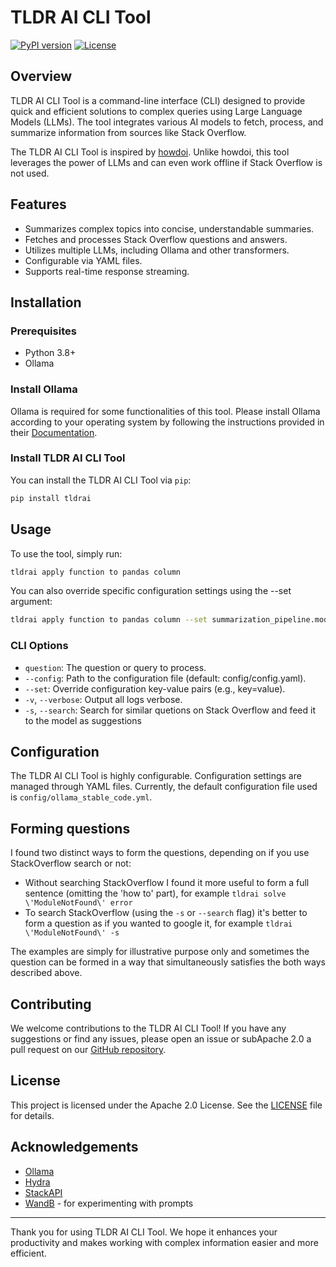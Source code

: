 # TLDR AI CLI Tool

[![PyPI version](https://badge.fury.io/py/tldrai.svg)](https://badge.fury.io/py/tldrai)
[![License](https://img.shields.io/badge/License-Apache%202.0-blue.svg)](https://opensource.org/licenses/Apache-2.0)


## Overview

TLDR AI CLI Tool is a command-line interface (CLI) designed to provide quick and efficient solutions to complex queries using Large Language Models (LLMs). The tool integrates various AI models to fetch, process, and summarize information from sources like Stack Overflow.

The TLDR AI CLI Tool is inspired by [howdoi](https://github.com/gleitz/howdoi). Unlike howdoi, this tool leverages the power of LLMs and can even work offline if Stack Overflow is not used.


## Features

- Summarizes complex topics into concise, understandable summaries.
- Fetches and processes Stack Overflow questions and answers.
- Utilizes multiple LLMs, including Ollama and other transformers.
- Configurable via YAML files.
- Supports real-time response streaming.

## Installation

### Prerequisites

- Python 3.8+
- Ollama

### Install Ollama

Ollama is required for some functionalities of this tool. Please install Ollama according to your operating system by following the instructions provided in their [Documentation](https://github.com/ollama/ollama/blob/main/README.md#ollama).

### Install TLDR AI CLI Tool

You can install the TLDR AI CLI Tool via `pip`:

```bash
pip install tldrai
```

## Usage

To use the tool, simply run:

```bash
tldrai apply function to pandas column
```

You can also override specific configuration settings using the --set argument:

```bash
tldrai apply function to pandas column --set summarization_pipeline.model=stable-code precision=float32 -v
```

### CLI Options

- `question`: The question or query to process.
- `--config`: Path to the configuration file (default: config/config.yaml).
- `--set`: Override configuration key-value pairs (e.g., key=value).
- `-v`, `--verbose`: Output all logs verbose.
- `-s`, `--search`: Search for similar quetions on Stack Overflow and feed it to the model as suggestions

## Configuration

The TLDR AI CLI Tool is highly configurable. Configuration settings are managed through YAML files. Currently, the default configuration file used is `config/ollama_stable_code.yml`.

## Forming questions
I found two distinct ways to form the questions, depending on if you use StackOverflow search or not:
- Without searching StackOverflow I found it more useful to form a full sentence (omitting the 'how to' part), for example `tldrai solve \'ModuleNotFound\' error`
- To search StackOverflow (using the `-s` or `--search` flag) it's better to form a question as if you wanted to google it, for example `tldrai \'ModuleNotFound\' -s`

The examples are simply for illustrative purpose only and sometimes the question can be formed in a way that simultaneously satisfies the both ways described above.
## Contributing

We welcome contributions to the TLDR AI CLI Tool! If you have any suggestions or find any issues, please open an issue or subApache 2.0 a pull request on our [GitHub repository](https://github.com/Orest02/TLDR-AI).

## License

This project is licensed under the Apache 2.0 License. See the [LICENSE](LICENSE) file for details.

## Acknowledgements

- [Ollama](https://github.com/ollama/ollama)
- [Hydra](https://github.com/facebookresearch/hydra)
- [StackAPI](https://github.com/AWegnerGitHub/stackapi)
- [WandB](https://www.wandb.com/) - for experimenting with prompts

---

Thank you for using TLDR AI CLI Tool. We hope it enhances your productivity and makes working with complex information easier and more efficient.
